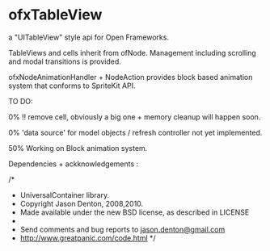ofxTableView
============

a "UITableView" style api for Open Frameworks.

TableViews and cells inherit from ofNode. Management including scrolling and modal transitions is provided.

ofxNodeAnimationHandler + NodeAction provides block based animation system that conforms to SpriteKit API.

TO DO:

0% !! remove cell, obviously a big one + memory cleanup will happen soon.

0% 'data source' for model objects / refresh controller not yet implemented.

50% Working on Block animation system.

Dependencies + ackknowledgements :

/*
 * UniversalContainer library.
 * Copyright Jason Denton, 2008,2010.
 * Made available under the new BSD license, as described in LICENSE
 *
 * Send comments and bug reports to jason.denton@gmail.com
 * http://www.greatpanic.com/code.html
 */
